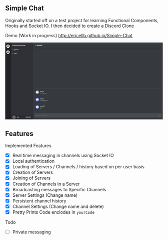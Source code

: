 ## Simple Chat

Originally started off on a test project for learning Functional Components, Hooks and Socket IO. I then decided to create a Discord Clone

Demo (Work in progress) http://ericellb.github.io/Simple-Chat

![layout image](public/layout.png)

## Features
  Implemented Features
  - [x] Real time messaging in channels using Socket IO
  - [x] Local authentication
  - [x] Loading of Servers / Channels / history based on per user basis
  - [x] Creation of Servers
  - [x] Joining of Servers
  - [x] Creation of Channels in a Server
  - [x] Broadcasting messages to Specific Channels
  - [x] Server Settings (Change name)
  - [x] Persistent channel history
  - [x] Channel Settings (Change name and delete)
  - [x] Pretty Prints Code enclodes in ``` yourCode ```

  Todo
  - [ ] Private messaging